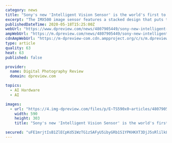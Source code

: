 ```yaml
---
category: news
title: "Sony's new 'Intelligent Vision Sensor' is the world's first to feature on-chip AI processing"
excerpt: "The IMX500 image sensor features a stacked design that puts the pixel chip atop a logic chip to create an all-in-one system that can capture, process and extract metadata from the image in a single chip."
publishedDateTime: 2020-05-18T15:25:00Z
webUrl: "https://www.dpreview.com/news/4807905449/sony-new-intelligent-vision-sensor-is-the-world-s-first-to-feature-on-chip-ai-processing"
ampWebUrl: "https://m.dpreview.com/news/4807905449/sony-new-intelligent-vision-sensor-is-the-world-s-first-to-feature-on-chip-ai-processing.amp"
cdnAmpWebUrl: "https://m-dpreview-com.cdn.ampproject.org/c/s/m.dpreview.com/news/4807905449/sony-new-intelligent-vision-sensor-is-the-world-s-first-to-feature-on-chip-ai-processing.amp"
type: article
quality: 63
heat: 63
published: false

provider:
  name: Digital Photography Review
  domain: dpreview.com

topics:
  - AI Hardware
  - AI

images:
  - url: "https://4.img-dpreview.com/files/p/E~TS590x0~articles/4807905449/Sony_AI.jpeg"
    width: 590
    height: 303
    title: "Sony's new 'Intelligent Vision Sensor' is the world's first to feature on-chip AI processing"

secured: "uFE1mrjtIsB1ZlECpKd51WzTG1zSAFyU5ibyGRb1S1YPKHKXT3DjJ5sRlilkL3y5In5tJk+39JPW4Zf3o93uBAGkOO/SsDZVp18udL9GLAHsjDov1lQ2x7xA3NjxYyWOU/deZ0BFs0P8/wapYyQ59tWWHLuybvsaARB/OJ/P2Imgb7gzEE9Y2oO+tYLxqi3swk38+LbJhXUr5J2xbjYqr6joEWODkHvd15u3GFY3BxqYaW8LqxirNqIquUp+rv9ZYkIpuz2LVctWsPTXNyUO30I3c6Jsd1WKmZv1Xm+OoJT8EV4H8+cNXSux/iIvRqjQ;SppNxSp2gywg7mYIXo1Sag=="
---
```


